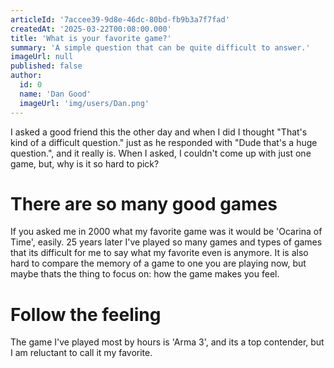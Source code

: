 ```yaml
---
articleId: '7accee39-9d8e-46dc-80bd-fb9b3a7f7fad'
createdAt: '2025-03-22T00:08:00.000'
title: 'What is your favorite game?'
summary: 'A simple question that can be quite difficult to answer.'
imageUrl: null
published: false
author:
  id: 0
  name: 'Dan Good'
  imageUrl: 'img/users/Dan.png'
---
```


I asked a good friend this the other day and when I did I thought "That's kind of a difficult question." just as he responded with "Dude that's a huge question.", and it really is. When I asked, I couldn't come up with just one game, but, why is it so hard to pick?

# There are so many good games

If you asked me in 2000 what my favorite game was it would be 'Ocarina of Time', easily. 25 years later I've played so many games and types of games that its difficult for me to say what my favorite even is anymore. It is also hard to compare the memory of a game to one you are playing now, but maybe thats the thing to focus on: how the game makes you feel.

# Follow the feeling

The game I've played most by hours is 'Arma 3', and its a top contender, but I am reluctant to call it my favorite.
